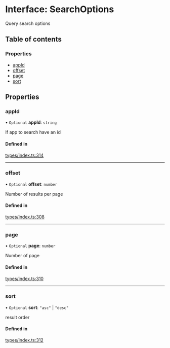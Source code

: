 # Interface: SearchOptions

Query search options

## Table of contents

### Properties

- [appId](SearchOptions.md#appid)
- [offset](SearchOptions.md#offset)
- [page](SearchOptions.md#page)
- [sort](SearchOptions.md#sort)

## Properties

### appId

• `Optional` **appId**: `string`

If app to search have an id

#### Defined in

[types/index.ts:314](https://github.com/nevermined-io/react-components/blob/9f27b18/catalog/src/types/index.ts#L314)

___

### offset

• `Optional` **offset**: `number`

Number of results per page

#### Defined in

[types/index.ts:308](https://github.com/nevermined-io/react-components/blob/9f27b18/catalog/src/types/index.ts#L308)

___

### page

• `Optional` **page**: `number`

Number of page

#### Defined in

[types/index.ts:310](https://github.com/nevermined-io/react-components/blob/9f27b18/catalog/src/types/index.ts#L310)

___

### sort

• `Optional` **sort**: ``"asc"`` \| ``"desc"``

result order

#### Defined in

[types/index.ts:312](https://github.com/nevermined-io/react-components/blob/9f27b18/catalog/src/types/index.ts#L312)
